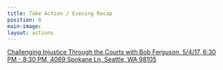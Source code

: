 ```yaml
---
title: Take Action / Evening Recap
position: 0
main-image: 
layout: actions
---
```


[Challenging Injustice Through the Courts with Bob Ferguson, 5/4/17, 6:30 PM - 8:30 PM, 4069 Spokane Ln, Seattle, WA 98105](https://www.facebook.com/events/190314931474554/)